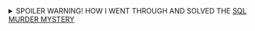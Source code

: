 <details>
  <summary>SPOILER WARNING! HOW I WENT THROUGH AND SOLVED THE <a href="https://mystery.knightlab.com">SQL MURDER MYSTERY</a></summary>

# SQL Murder Mystery Solution

A crime has taken place and the detective needs your help. The detective gave you the crime scene report, but you somehow lost it. You vaguely remember that the crime was a **murder** that occurred sometime on **Jan.15, 2018** and that it took place in **SQL City**. Start by retrieving the corresponding crime scene report from the police department’s database.

---

### Viewing the Murder Record
```sql
Select * from 'crime_scene_report'
where date='20180115' and type='murder' and city='SQL City'
```
![Crime Scene Report](Images/image20250331100113.png)

---

### Finding the First Witness
```sql
select * from 'person'
where address_street_name='Northwestern Dr'
order by address_number DESC
limit 1
```
![First Witness](Images/image20250331100242.png)

---

### First Witness Interview
```sql
select * from 'interview' 
where person_id=14887
```
![First Witness Statement](Images/image20250331100403.png)

---

### Searching for Get Fit Now Gym Members
```sql
select * from 'get_fit_now_member'
where membership_status='gold' and INSTR(id, '48Z')
```
![Gym Members](Images/image20250331100659.png)

---

### Checking Alibis (Gym Check-ins)
```sql
select * from 'get_fit_now_check_in'
where INSTR(membership_id, '48Z')
```
![Gym Check-ins](Images/image20250331101414.png)

```sql
select * from 'person'
where name in ('Joe Germuska','Jeremy Bowers')
```
![Suspects](Images/image20250331102629.png)

```sql
select * from 'facebook_event_checkin'
where person_id in (28819, 67318)
```
![Facebook Check-in](Images/image20250331102744.png)  
*Jeremy Bowers has a check-in on the night of the crime.*

---

### Checking Car Registrations
```sql
select * from 'drivers_license'
where instr(plate_number, 'H42W')
```
![Car Registrations](Images/image20250331103032.png)  
*The second record belongs to Jeremy Bowers.*

---

### Verifying Suspects' Income
```sql
select * from 'income'
where ssn in (138909730, 871539279)
```
![Income Records](Images/image20250331103402.png)  
*No income record for Joe Germuska.*

---

### Jeremy Bowers' Interview
```sql
select * from 'interview'
where person_id=67318
```
![Jeremy's Statement](Images/image20250331103821.png)  
*He claims the car and bag were his but denies committing the crime.*

---

### Finding the Woman Described
```sql
select * from 'drivers_license'
where (height between 65 and 67) and hair_color='red' and gender='female' and car_make='Tesla'
```
![Female Suspect](Images/image20250331105838.png)

---

### Checking Concert Attendees (3+ Visits in December)
```sql
select person_id, count(*) as visits from 'facebook_event_checkin'
where event_name='SQL Symphony Concert' and instr(date, '201712') 
group by person_id having visits > 2
```
![Concert Visits](Images/image20250331105047.png)

```sql
select * from 'person'
where id in (24556,99716)
```
![Concert Attendees](Images/image20250331105036.png)

---

### Verifying Miranda Priestly's Details
```sql
select * from 'income'
where ssn=987756388
```
![Miranda's Income](Images/image20250331105335.png)  
*She is wealthy* ✅

```sql
select * from 'drivers_license'
where id=202298
```
![Miranda's License](Images/image20250331110050.png)  
*She drives a Tesla Model S and matches the height* ✅  
![Concert Visits](Images/image20250331105047.png)  
*She attended the concert 3 times* ✅

---

### Second Witness: Annabel
```sql
select * from 'person'
where instr(name, 'Annabel') and address_street_name='Franklin Ave'
```
![Annabel](Images/image20250331111003.png)

```sql
select * from 'interview'
where person_id=16371
```
![Annabel's Statement](Images/image20250331111054.png)

---

### Checking Gym Check-ins (Jan 9, 2018)
```sql
select * from 'get_fit_now_check_in'
where check_in_date='20180109'
```
![Gym Check-ins](Images/image20250331111416.png)  
*Both Joe Germuska and Jeremy Bowers were present.*

---

### Final Conclusion: Miranda Priestly hired Jeremy Bowers to commit the murder.
![Solution](Images/image20250331112037.png)


</details>
